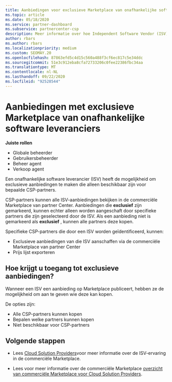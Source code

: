 ```yaml
---
title: Aanbiedingen voor exclusieve Marketplace van onafhankelijke software leveranciers
ms.topic: article
ms.date: 05/18/2020
ms.service: partner-dashboard
ms.subservice: partnercenter-csp
description: Meer informatie over hoe Independent Software Vendor (ISV) bepaalde aanbiedingen exclusief en alleen beschikbaar maakt voor specifieke CSP-partners.
author: rbars
ms.author: rbars
ms.localizationpriority: medium
ms.custom: SEOMAY.20
ms.openlocfilehash: 87863efd5c4d15c560a488f3cf6ec817c5e34ddc
ms.sourcegitcommit: 51e3c912eba8cfa72733206c0fee22386fbc34aa
ms.translationtype: MT
ms.contentlocale: nl-NL
ms.lasthandoff: 09/22/2020
ms.locfileid: "92528544"
---
```

# <a name="marketplace-exclusive-offers-from-independent-software-vendors"></a>Aanbiedingen met exclusieve Marketplace van onafhankelijke software leveranciers

**Juiste rollen**

- Globale beheerder
- Gebruikersbeheerder
- Beheer agent
- Verkoop agent

Een onafhankelijke software leverancier (ISV) heeft de mogelijkheid om exclusieve aanbiedingen te maken die alleen beschikbaar zijn voor bepaalde CSP-partners.

CSP-partners kunnen alle ISV-aanbiedingen bekijken in de commerciële Marketplace van partner Center. Aanbiedingen die **exclusief** zijn gemarkeerd, kunnen echter alleen worden aangeschaft door specifieke partners die zijn geselecteerd door de ISV. Als een aanbieding niet is gemarkeerd als **exclusief** , kunnen alle partners deze kopen.

Specifieke CSP-partners die door een ISV worden geïdentificeerd, kunnen:

- Exclusieve aanbiedingen van die ISV aanschaffen via de commerciële Marketplace van partner Center
- Prijs lijst exporteren

## <a name="how-do-you-gain-access-to-exclusive-offers"></a>Hoe krijgt u toegang tot exclusieve aanbiedingen?

Wanneer een ISV een aanbieding op Marketplace publiceert, hebben ze de mogelijkheid om aan te geven wie deze kan kopen.

De opties zijn:

- Alle CSP-partners kunnen kopen
- Bepalen welke partners kunnen kopen
- Niet beschikbaar voor CSP-partners

## <a name="next-steps"></a>Volgende stappen

- Lees [Cloud Solution Providers](/azure/marketplace/cloud-solution-providers)voor meer informatie over de ISV-ervaring in de commerciële Marketplace.

- Lees voor meer informatie over de commerciële Marketplace [overzicht van commerciële Marketplace voor Cloud Solution Providers](csp-commercial-marketplace-overview.md).